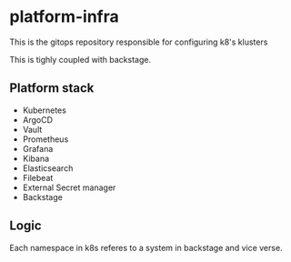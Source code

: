 # platform-infra

This is the gitops repository responsible for configuring k8's klusters

This is tighly coupled with backstage.

## Platform stack

- Kubernetes
- ArgoCD
- Vault
- Prometheus
- Grafana
- Kibana
- Elasticsearch
- Filebeat
- External Secret manager
- Backstage

## Logic

Each namespace in k8s referes to a system in backstage and vice verse.
